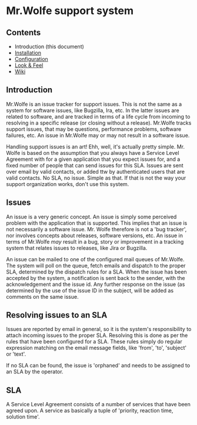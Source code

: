 Mr.Wolfe support system
=======================

Contents
--------
- Introduction (this document)
- [Installation](/install.md)
- [Configuration](/settings.md)
- [Look & Feel](/skin.md)
- [Wiki](/wiki.md)

Introduction
------------

Mr.Wolfe is an issue tracker for support issues. This is not the same
as a system for software issues, like Bugzilla, Ira, etc. In the
latter issues are related to software, and are tracked in terms of a
life cycle from incoming to resolving in a specific release (or closing
without a release). Mr.Wolfe tracks support issues, that may be
questions, performance problems, software failures, etc.
An issue in Mr.Wolfe may or may not result in a software issue.

Handling support issues is an art! Ehh, well, it's actually pretty
simple. Mr. Wolfe is based on the assumption that you always have a
Service Level Agreement with for a given application that you expect
issues for, and a fixed number of people that can send issues for this
SLA.  Issues are sent over email by valid contacts, or added ttw by
authenticated users that are valid contacts. No SLA, no issue. Simple
as that. If that is not the way your support organization works, don't
use this system.


Issues
------

An issue is a very generic concept. An issue is simply some perceived
problem with the application that is supported. This implies that an
issue is not necessarily a software issue. Mr. Wolfe therefore is not
a 'bug tracker', nor involves concepts about releases, software
versions, etc. An issue in terms of Mr.Wolfe _may_ result in a bug,
story or improvement in a tracking system that relates issues to
releases, like Jira or Bugzilla.

An issue can be mailed to one of the configured mail queues of
Mr.Wolfe.  The system will poll on the queue, fetch emails and
dispatch to the proper SLA, determined by the dispatch rules for a
SLA. When the issue has been accepted by the system, a notification is
sent back to the sender, with the acknowledgement and the issue
id. Any further response on the issue (as determined by the use of the
issue ID in the subject, will be added as comments on the same issue.


Resolving issues to an SLA
--------------------------

Issues are reported by email in general, so it is the system's
responsibility to attach incoming issues to the proper SLA. Resolving
this is done as per the rules that have been configured for a
SLA. These rules simply do regular expression matching on the email
message fields, like 'from', 'to', 'subject' or 'text'.

If no SLA can be found, the issue is 'orphaned' and needs to be
assigned to an SLA by the operator.


SLA
---

A Service Level Agreement consists of a number of services that have
been agreed upon. A service as basically a tuple of 'priority,
reaction time, solution time'.
